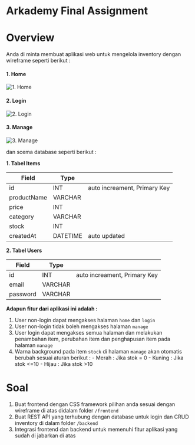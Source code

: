 # Arkademy Final Assignment

# Overview

Anda di minta membuat aplikasi web untuk mengelola inventory dengan wireframe seperti berikut :

#### 1. Home

![1. Home](https://paper-attachments.dropbox.com/s_40FC9DA56CF2503230614B785B4F9101DB7F5A94D0974445CC2B1BA585439B42_1559024577979_Listing.png)


#### 2. Login

![2. Login](https://paper-attachments.dropbox.com/s_40FC9DA56CF2503230614B785B4F9101DB7F5A94D0974445CC2B1BA585439B42_1559024626478_login.png)


#### 3. Manage
![3. Manage](https://paper-attachments.dropbox.com/s_40FC9DA56CF2503230614B785B4F9101DB7F5A94D0974445CC2B1BA585439B42_1559024665811_Manage+1.png)



dan scema database seperti berikut :

**1. Tabel Items**

| Field       | Type     |                              |
| ----------- | -------- | ---------------------------- |
| id          | INT      | auto increament, Primary Key |
| productName | VARCHAR  |                              |
| price       | INT      |                              |
| category    | VARCHAR  |                              |
| stock       | INT      |                              |
| createdAt   | DATETIME | auto updated                 |


**2. Tabel Users**

| Field    | Type    |                              |
| -------- | ------- | ---------------------------- |
| id       | INT     | auto increament, Primary Key |
| email    | VARCHAR |                              |
| password | VARCHAR |                              |


**Adapun fitur dari aplikasi ini adalah :**

1. User non-login dapat mengakses halaman `home` dan `login`
2. User non-login tidak boleh mengakses halaman `manage`
3. User login dapat mengakses semua halaman dan melakukan penambahan item, perubahan item dan penghapusan item pada halaman `manage`
4. Warna background pada item `stock`  di halaman `manage` akan otomatis berubah sesuai aturan berikut :
        - Merah : Jika stok = 0 
        - Kuning : Jika stok <=10
        - Hijau : Jika stok >10



# Soal
1. Buat frontend dengan CSS framework pilihan anda sesuai dengan wireframe di atas didalam folder `/frontend`
2. Buat REST API yang terhubung dengan database untuk login dan CRUD inventory di dalam folder `/backend` 
3. Integrasi frontend dan backend untuk memenuhi fitur aplikasi yang sudah di jabarkan di atas


